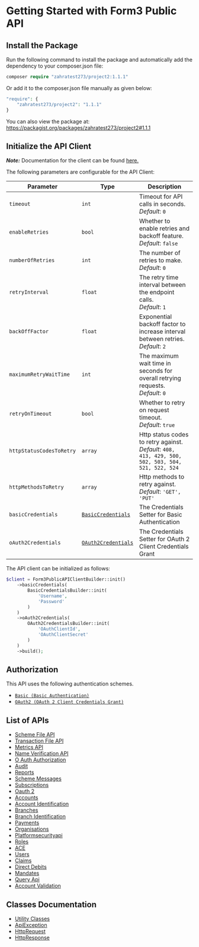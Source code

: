 
# Getting Started with Form3 Public API

## Install the Package

Run the following command to install the package and automatically add the dependency to your composer.json file:

```php
composer require "zahratest273/project2:1.1.1"
```

Or add it to the composer.json file manually as given below:

```php
"require": {
    "zahratest273/project2": "1.1.1"
}
```

You can also view the package at:
https://packagist.org/packages/zahratest273/project2#1.1.1

## Initialize the API Client

**_Note:_** Documentation for the client can be found [here.](https://www.github.com/ZahraN444/formzeepackage-1-php-sdk/tree/1.1.1/doc/client.md)

The following parameters are configurable for the API Client:

| Parameter | Type | Description |
|  --- | --- | --- |
| `timeout` | `int` | Timeout for API calls in seconds.<br>*Default*: `0` |
| `enableRetries` | `bool` | Whether to enable retries and backoff feature.<br>*Default*: `false` |
| `numberOfRetries` | `int` | The number of retries to make.<br>*Default*: `0` |
| `retryInterval` | `float` | The retry time interval between the endpoint calls.<br>*Default*: `1` |
| `backOffFactor` | `float` | Exponential backoff factor to increase interval between retries.<br>*Default*: `2` |
| `maximumRetryWaitTime` | `int` | The maximum wait time in seconds for overall retrying requests.<br>*Default*: `0` |
| `retryOnTimeout` | `bool` | Whether to retry on request timeout.<br>*Default*: `true` |
| `httpStatusCodesToRetry` | `array` | Http status codes to retry against.<br>*Default*: `408, 413, 429, 500, 502, 503, 504, 521, 522, 524` |
| `httpMethodsToRetry` | `array` | Http methods to retry against.<br>*Default*: `'GET', 'PUT'` |
| `basicCredentials` | [`BasicCredentials`](https://www.github.com/ZahraN444/formzeepackage-1-php-sdk/tree/1.1.1/doc/$a/https://www.github.com/ZahraN444/formzeepackage-1-php-sdk/tree/1.1.1/basic-authentication.md) | The Credentials Setter for Basic Authentication |
| `oAuth2Credentials` | [`OAuth2Credentials`](https://www.github.com/ZahraN444/formzeepackage-1-php-sdk/tree/1.1.1/doc/$a/https://www.github.com/ZahraN444/formzeepackage-1-php-sdk/tree/1.1.1/oauth-2-client-credentials-grant.md) | The Credentials Setter for OAuth 2 Client Credentials Grant |

The API client can be initialized as follows:

```php
$client = Form3PublicAPIClientBuilder::init()
    ->basicCredentials(
        BasicCredentialsBuilder::init(
            'Username',
            'Password'
        )
    )
    ->oAuth2Credentials(
        OAuth2CredentialsBuilder::init(
            'OAuthClientId',
            'OAuthClientSecret'
        )
    )
    ->build();
```

## Authorization

This API uses the following authentication schemes.

* [`Basic (Basic Authentication)`](https://www.github.com/ZahraN444/formzeepackage-1-php-sdk/tree/1.1.1/doc/$a/https://www.github.com/ZahraN444/formzeepackage-1-php-sdk/tree/1.1.1/basic-authentication.md)
* [`OAuth2 (OAuth 2 Client Credentials Grant)`](https://www.github.com/ZahraN444/formzeepackage-1-php-sdk/tree/1.1.1/doc/$a/https://www.github.com/ZahraN444/formzeepackage-1-php-sdk/tree/1.1.1/oauth-2-client-credentials-grant.md)

## List of APIs

* [Scheme File API](https://www.github.com/ZahraN444/formzeepackage-1-php-sdk/tree/1.1.1/doc/controllers/scheme-file-api.md)
* [Transaction File API](https://www.github.com/ZahraN444/formzeepackage-1-php-sdk/tree/1.1.1/doc/controllers/transaction-file-api.md)
* [Metrics API](https://www.github.com/ZahraN444/formzeepackage-1-php-sdk/tree/1.1.1/doc/controllers/metrics-api.md)
* [Name Verification API](https://www.github.com/ZahraN444/formzeepackage-1-php-sdk/tree/1.1.1/doc/controllers/name-verification-api.md)
* [O Auth Authorization](https://www.github.com/ZahraN444/formzeepackage-1-php-sdk/tree/1.1.1/doc/controllers/o-auth-authorization.md)
* [Audit](https://www.github.com/ZahraN444/formzeepackage-1-php-sdk/tree/1.1.1/doc/controllers/audit.md)
* [Reports](https://www.github.com/ZahraN444/formzeepackage-1-php-sdk/tree/1.1.1/doc/controllers/reports.md)
* [Scheme Messages](https://www.github.com/ZahraN444/formzeepackage-1-php-sdk/tree/1.1.1/doc/controllers/scheme-messages.md)
* [Subscriptions](https://www.github.com/ZahraN444/formzeepackage-1-php-sdk/tree/1.1.1/doc/controllers/subscriptions.md)
* [Oauth 2](https://www.github.com/ZahraN444/formzeepackage-1-php-sdk/tree/1.1.1/doc/controllers/oauth-2.md)
* [Accounts](https://www.github.com/ZahraN444/formzeepackage-1-php-sdk/tree/1.1.1/doc/controllers/accounts.md)
* [Account Identification](https://www.github.com/ZahraN444/formzeepackage-1-php-sdk/tree/1.1.1/doc/controllers/account-identification.md)
* [Branches](https://www.github.com/ZahraN444/formzeepackage-1-php-sdk/tree/1.1.1/doc/controllers/branches.md)
* [Branch Identification](https://www.github.com/ZahraN444/formzeepackage-1-php-sdk/tree/1.1.1/doc/controllers/branch-identification.md)
* [Payments](https://www.github.com/ZahraN444/formzeepackage-1-php-sdk/tree/1.1.1/doc/controllers/payments.md)
* [Organisations](https://www.github.com/ZahraN444/formzeepackage-1-php-sdk/tree/1.1.1/doc/controllers/organisations.md)
* [Platformsecurityapi](https://www.github.com/ZahraN444/formzeepackage-1-php-sdk/tree/1.1.1/doc/controllers/platformsecurityapi.md)
* [Roles](https://www.github.com/ZahraN444/formzeepackage-1-php-sdk/tree/1.1.1/doc/controllers/roles.md)
* [ACE](https://www.github.com/ZahraN444/formzeepackage-1-php-sdk/tree/1.1.1/doc/controllers/ace.md)
* [Users](https://www.github.com/ZahraN444/formzeepackage-1-php-sdk/tree/1.1.1/doc/controllers/users.md)
* [Claims](https://www.github.com/ZahraN444/formzeepackage-1-php-sdk/tree/1.1.1/doc/controllers/claims.md)
* [Direct Debits](https://www.github.com/ZahraN444/formzeepackage-1-php-sdk/tree/1.1.1/doc/controllers/direct-debits.md)
* [Mandates](https://www.github.com/ZahraN444/formzeepackage-1-php-sdk/tree/1.1.1/doc/controllers/mandates.md)
* [Query Api](https://www.github.com/ZahraN444/formzeepackage-1-php-sdk/tree/1.1.1/doc/controllers/query-api.md)
* [Account Validation](https://www.github.com/ZahraN444/formzeepackage-1-php-sdk/tree/1.1.1/doc/controllers/account-validation.md)

## Classes Documentation

* [Utility Classes](https://www.github.com/ZahraN444/formzeepackage-1-php-sdk/tree/1.1.1/doc/utility-classes.md)
* [ApiException](https://www.github.com/ZahraN444/formzeepackage-1-php-sdk/tree/1.1.1/doc/api-exception.md)
* [HttpRequest](https://www.github.com/ZahraN444/formzeepackage-1-php-sdk/tree/1.1.1/doc/http-request.md)
* [HttpResponse](https://www.github.com/ZahraN444/formzeepackage-1-php-sdk/tree/1.1.1/doc/http-response.md)

